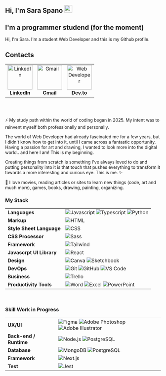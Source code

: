 ## Hi, I'm Sara Spano <img src="https://media.giphy.com/media/hvRJCLFzcasrR4ia7z/giphy.gif" width="25px">


## I'm a programmer studend (for the moment)

Hi, I'm Sara. I'm a student Web Developer and this is my Github profile. 

## Contacts

<table>
  <tr>
    <td align="center">
      <a href="https://www.linkedin.com/in/saraspano98" target="_blank">
        <img src="https://upload.wikimedia.org/wikipedia/commons/c/ca/LinkedIn_logo_initials.png" width="80px" alt="LinkedIn"/><br/>
        <strong>LinkedIn</strong>
      </a>
    </td>
    <td align="center">
      <a href="mailto:saraspano98@gmail.com" target="_blank">
        <img src="https://upload.wikimedia.org/wikipedia/commons/4/4e/Gmail_Icon.png" width="80px" alt="Gmail"/><br/>
        <strong>Gmail</strong>
      </a>
    </td>
    <td align="center">
      <a href="https://github.com/SaraSpano98" target="_blank">
        <img src="https://cdn-icons-png.flaticon.com/512/1055/1055687.png" width="80px" alt="Web Developer"/><br/>
        <strong>Dev.to</strong>
      </a>
    </td>
  </tr>
</table>


<br>
<br>

⚡ My study path within the world of coding began in 2025. My intent was to reinvent myself both professionally and personally. 

The world of Web Developer had already fascinated me for a few years, but I didn't know how to get into it, until I came across a fantastic opportunity. Having a passion for art and drawing, I wanted to look more into the digital world.. and here I am! This is my beginning. 

Creating things from scratch is something I've always loved to do and putting personality into it is that touch that pushes everything to transform it towards a more interesting and curious eye. This is me. ✨

🌱 I love movies, reading articles or sites to learn new things (code, art and much more), games, books, drawing, painting, organizing.


### My Stack

| | |
|---|---|
| **Languages** | ![Javascript](https://img.shields.io/badge/-JavaScript-EDD222?style=flat&logo=javascript&logoColor=white) ![Typescript](https://img.shields.io/badge/-TypeScript-3178C6?style=flat&logo=typescript&logoColor=white) ![Python](https://img.shields.io/badge/-Python-3776AB?style=flat&logo=python&logoColor=white) |
| **Markup** | ![HTML](https://img.shields.io/badge/-HTML5-E34F26?style=flat&logo=html5&logoColor=white) |
| **Style Sheet Language** | ![CSS](https://img.shields.io/badge/-CSS3-1572B6?style=flat&logo=css3&logoColor=white) |
| **CSS Processor** | ![Sass](https://img.shields.io/badge/-Sass-CC6699?style=flat&logo=sass&logoColor=white) |
| **Framework** | ![Tailwind](https://img.shields.io/badge/-TailwindCSS-38B2AC?style=flat&logo=tailwind-css&logoColor=white) |
| **Javascrpt UI Library** | ![React](https://img.shields.io/badge/-React-61DAFB?style=flat&logo=react&logoColor=white) |
| **Design** | ![Canva](https://img.shields.io/badge/-Canva-00C4CC?style=flat&logo=canva&logoColor=white) ![Sketchbook](https://img.shields.io/badge/-Sketchbook-6D9DC5?style=flat&logo=sketchbook&logoColor=white) |
| **DevOps** | ![Git](https://img.shields.io/badge/-Git-F05032?style=flat&logo=git&logoColor=white) ![GitHub](https://img.shields.io/badge/-Github-181717?style=flat&logo=github&logoColor=white) ![VS Code](https://img.shields.io/badge/-VSCode-007ACC?style=flat&logo=visual-studio-code&logoColor=white)|
| **Business** | ![Trello](https://img.shields.io/badge/-Trello-0079BF?style=flat&logo=trello&logoColor=white)  | 
| **Productivity Tools** | ![Word](https://img.shields.io/badge/-Word-2B5797?style=flat&logo=microsoft-word&logoColor=white) ![Excel](https://img.shields.io/badge/-Excel-217346?style=flat&logo=microsoft-excel&logoColor=white) ![PowerPoint](https://img.shields.io/badge/-PowerPoint-D24726?style=flat&logo=microsoft-powerpoint&logoColor=white) |

<br>

### Skill Work in Progress

| | |
|---|---|
| **UX/UI** | ![Figma](https://img.shields.io/badge/-Figma-F24E1E?style=flat&logo=figma&logoColor=white) ![Adobe Photoshop](https://img.shields.io/badge/-Photoshop-31A8FF?style=flat&logo=adobe-photoshop&logoColor=white) ![Adobe Illustrator](https://img.shields.io/badge/-Illustrator-FF9A00?style=flat&logo=adobe-illustrator&logoColor=white) |
| **Back-end / Runtime** | ![Node.js](https://img.shields.io/badge/-Node.js-339933?style=flat&logo=node.js&logoColor=white) ![PostgreSQL](https://img.shields.io/badge/-PostgreSQL-336791?style=flat&logo=postgresql&logoColor=white) |
| **Database** | ![MongoDB](https://img.shields.io/badge/-MongoDB-47A248?style=flat&logo=mongodb&logoColor=white) ![PostgreSQL](https://img.shields.io/badge/-PostgreSQL-336791?style=flat&logo=postgresql&logoColor=white) |
| **Framework** | ![Next.js](https://img.shields.io/badge/-Next.js-000000?style=flat&logo=next.js&logoColor=white) |
| **Test** | ![Jest](https://img.shields.io/badge/-Jest-C21325?style=flat&logo=jest&logoColor=white) |

